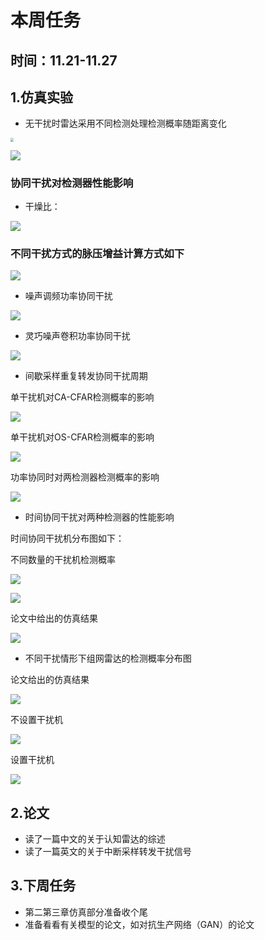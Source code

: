 # 本周任务

## 时间：11.21-11.27

## 1.仿真实验

* 无干扰时雷达采用不同检测处理检测概率随距离变化

<img src="1.jpg" style="zoom: 33%;">

![](1.jpg)

### 协同干扰对检测器性能影响

* 干燥比：

![](干燥比.jpg)

### 不同干扰方式的脉压增益计算方式如下

![](脉压增益.jpg)

* 噪声调频功率协同干扰

![](2.jpg)

* 灵巧噪声卷积功率协同干扰

![](3.jpg)

* 间歇采样重复转发协同干扰周期

单干扰机对CA-CFAR检测概率的影响

![](4.jpg)

单干扰机对OS-CFAR检测概率的影响 

![](5.jpg)

功率协同时对两检测器检测概率的影响 

![](6.jpg)
  
* 时间协同干扰对两种检测器的性能影响

时间协同干扰机分布图如下：

[](7.jpg)
  
不同数量的干扰机检测概率

![](8.jpg)

![](9.jpg)

论文中给出的仿真结果

![](10.jpg)


* 不同干扰情形下组网雷达的检测概率分布图

论文给出的仿真结果

![](11.jpg)

不设置干扰机

![](12.jpg)

设置干扰机

![](13.jpg)

## 2.论文

* 读了一篇中文的关于认知雷达的综述
* 读了一篇英文的关于中断采样转发干扰信号

## 3.下周任务
* 第二第三章仿真部分准备收个尾
* 准备看看有关模型的论文，如对抗生产网络（GAN）的论文
